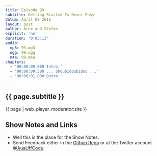 ```yaml
---
title: Episode 99
subtitle: Getting Started Is Never Easy
datum: April 09 2016
layout: post
author: Arne and Stefan
explicit: 'no'
duration: "0:03:13"
audio:
  mp3: 99.mp3
  ogg: 99.ogg
  m4a: 99.m4a
chapters:
  - '00:00:00.000 Intro.'
  - '00:00:00.500 ... Shoubidoubidoo ...'
  - '00:00:01.000 Outro.'
---
```


## {{ page.subtitle }}

{{ page | web_player_moderator:site }}

## Show Notes and Links

  * Well this is the place for the Show Notes.
  * Send Feedback either in the [Github Repo](https://github.com/haslinger/jekyll-octopod) or at the Twitter account [@AuaUffCode](http://twitter.com/@AuaUffCode).
